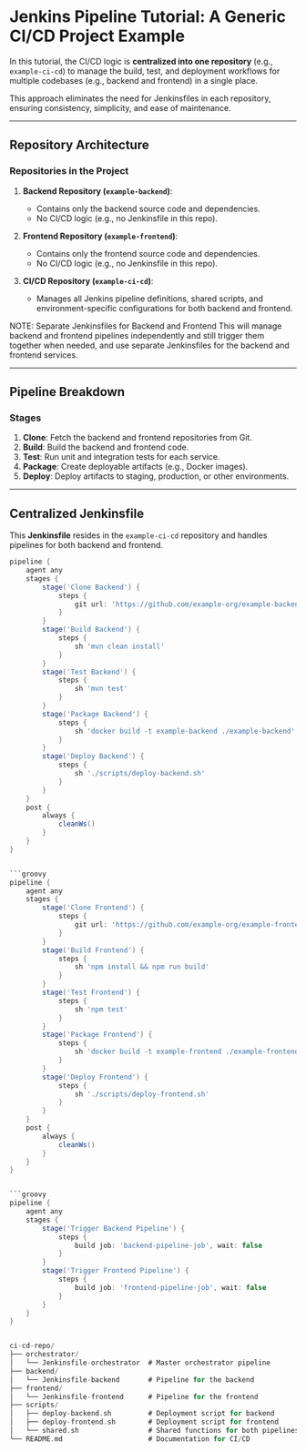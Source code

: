 # Jenkins Pipeline Tutorial: A Generic CI/CD Project Example

In this tutorial, the CI/CD logic is **centralized into one repository** (e.g., `example-ci-cd`) to manage the build, test, and deployment workflows for multiple codebases (e.g., backend and frontend) in a single place.

This approach eliminates the need for Jenkinsfiles in each repository, ensuring consistency, simplicity, and ease of maintenance.

---

## **Repository Architecture**

### **Repositories in the Project**

1. **Backend Repository (`example-backend`)**:

   - Contains only the backend source code and dependencies.
   - No CI/CD logic (e.g., no Jenkinsfile in this repo).

2. **Frontend Repository (`example-frontend`)**:

   - Contains only the frontend source code and dependencies.
   - No CI/CD logic (e.g., no Jenkinsfile in this repo).

3. **CI/CD Repository (`example-ci-cd`)**:
   - Manages all Jenkins pipeline definitions, shared scripts, and environment-specific configurations for both backend and frontend.

NOTE: Separate Jenkinsfiles for Backend and Frontend
This will manage backend and frontend pipelines independently and still trigger them together when needed, and use separate Jenkinsfiles for the backend and frontend services.

---

## **Pipeline Breakdown**

### **Stages**

1. **Clone**: Fetch the backend and frontend repositories from Git.
2. **Build**: Build the backend and frontend code.
3. **Test**: Run unit and integration tests for each service.
4. **Package**: Create deployable artifacts (e.g., Docker images).
5. **Deploy**: Deploy artifacts to staging, production, or other environments.

---

## **Centralized Jenkinsfile**

This **Jenkinsfile** resides in the `example-ci-cd` repository and handles pipelines for both backend and frontend.

````groovy
pipeline {
    agent any
    stages {
        stage('Clone Backend') {
            steps {
                git url: 'https://github.com/example-org/example-backend.git', branch: 'main'
            }
        }
        stage('Build Backend') {
            steps {
                sh 'mvn clean install'
            }
        }
        stage('Test Backend') {
            steps {
                sh 'mvn test'
            }
        }
        stage('Package Backend') {
            steps {
                sh 'docker build -t example-backend ./example-backend'
            }
        }
        stage('Deploy Backend') {
            steps {
                sh './scripts/deploy-backend.sh'
            }
        }
    }
    post {
        always {
            cleanWs()
        }
    }
}


```groovy
pipeline {
    agent any
    stages {
        stage('Clone Frontend') {
            steps {
                git url: 'https://github.com/example-org/example-frontend.git', branch: 'main'
            }
        }
        stage('Build Frontend') {
            steps {
                sh 'npm install && npm run build'
            }
        }
        stage('Test Frontend') {
            steps {
                sh 'npm test'
            }
        }
        stage('Package Frontend') {
            steps {
                sh 'docker build -t example-frontend ./example-frontend'
            }
        }
        stage('Deploy Frontend') {
            steps {
                sh './scripts/deploy-frontend.sh'
            }
        }
    }
    post {
        always {
            cleanWs()
        }
    }
}


```groovy
pipeline {
    agent any
    stages {
        stage('Trigger Backend Pipeline') {
            steps {
                build job: 'backend-pipeline-job', wait: false
            }
        }
        stage('Trigger Frontend Pipeline') {
            steps {
                build job: 'frontend-pipeline-job', wait: false
            }
        }
    }
}


ci-cd-repo/
├── orchestrator/
│   └── Jenkinsfile-orchestrator  # Master orchestrator pipeline
├── backend/
│   └── Jenkinsfile-backend       # Pipeline for the backend
├── frontend/
│   └── Jenkinsfile-frontend      # Pipeline for the frontend
├── scripts/
│   ├── deploy-backend.sh         # Deployment script for backend
│   ├── deploy-frontend.sh        # Deployment script for frontend
│   └── shared.sh                 # Shared functions for both pipelines
└── README.md                     # Documentation for CI/CD
````
